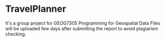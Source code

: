 # TravelPlanner
It's a group project for GEOG7305 Programming for Geospatial Data
Files will be uploaded few days after submitting the report to avoid plagiarism checking.
